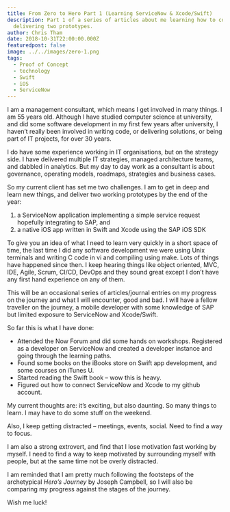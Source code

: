 ```yaml
---
title: From Zero to Hero Part 1 (Learning ServiceNow & Xcode/Swift)
description: Part 1 of a series of articles about me learning how to code and
  delivering two prototypes.
author: Chris Tham
date: 2018-10-31T22:00:00.000Z
featuredpost: false
image: ../../images/zero-1.png
tags:
  - Proof of Concept
  - technology
  - Swift
  - iOS
  - ServiceNow
---
```


I am a management consultant, which means I get involved in many things. I am 55 years old. Although I have studied computer science at university, and did some software development in my first few years after university, I haven’t really been involved in writing code, or delivering solutions, or being part of IT projects, for over 30 years.

I do have some experience working in IT organisations, but on the strategy side. I have delivered multiple IT strategies, managed architecture teams, and dabbled in analytics. But my day to day work as a consultant is about governance, operating models, roadmaps, strategies and business cases.

So my current client has set me two challenges. I am to get in deep and learn new things, and deliver two working prototypes by the end of the year:

1. a ServiceNow application implementing a simple service request hopefully integrating to SAP, and
2. a native iOS app written in Swift and Xcode using the SAP iOS SDK

To give you an idea of what I need to learn very quickly in a short space of time, the last time I did any software development we were using Unix terminals and writing C code in vi and compiling using make. Lots of things have happened since then. I keep hearing things like object oriented, MVC, IDE, Agile, Scrum, CI/CD, DevOps and they sound great except I don’t have any first hand experience on any of them.

This will be an occasional series of articles/journal entries on my progress on the journey and what I will encounter, good and bad. I will have a fellow traveller on the journey, a mobile developer with some knowledge of SAP but limited exposure to ServiceNow and Xcode/Swift.

So far this is what I have done:

- Attended the Now Forum and did some hands on workshops. Registered as a developer on ServiceNow and created a developer instance and going through the learning paths.
- Found some books on the iBooks store on Swift app development, and some courses on iTunes U.
- Started reading the Swift book – wow this is heavy.
- Figured out how to connect ServiceNow and Xcode to my github account.

My current thoughts are: it’s exciting, but also daunting. So many things to learn. I may have to do some stuff on the weekend.

Also, I keep getting distracted – meetings, events, social. Need to find a way to focus.

I am also a strong extrovert, and find that I lose motivation fast working by myself. I need to find a way to keep motivated by surrounding myself with people, but at the same time not be overly distracted.

I am reminded that I am pretty much following the footsteps of the archetypical _Hero’s Journey_ by Joseph Campbell, so I will also be comparing my progress against the stages of the journey.

Wish me luck!
